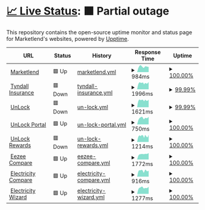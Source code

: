 # [📈 Live Status](https://marketlend.github.io/uptime-dashboard): <!--live status--> **🟧 Partial outage**

This repository contains the open-source uptime monitor and status page for Marketlend's websites, powered by [Upptime](https://github.com/upptime/upptime).

<!--start: status pages-->
<!-- This summary is generated by Upptime (https://github.com/upptime/upptime) -->
<!-- Do not edit this manually, your changes will be overwritten -->
<!-- prettier-ignore -->
| URL | Status | History | Response Time | Uptime |
| --- | ------ | ------- | ------------- | ------ |
| <img alt="" src="https://icons.duckduckgo.com/ip3/www.marketlend.com.au.ico" height="13"> [Marketlend](https://www.marketlend.com.au) | 🟩 Up | [marketlend.yml](https://github.com/marketlend/uptime-dashboard/commits/HEAD/history/marketlend.yml) | <details><summary><img alt="Response time graph" src="./graphs/marketlend/response-time-week.png" height="20"> 984ms</summary><br><a href="https://marketlend.github.io/uptime-dashboard/history/marketlend"><img alt="Response time 973" src="https://img.shields.io/endpoint?url=https%3A%2F%2Fraw.githubusercontent.com%2Fmarketlend%2Fuptime-dashboard%2FHEAD%2Fapi%2Fmarketlend%2Fresponse-time.json"></a><br><a href="https://marketlend.github.io/uptime-dashboard/history/marketlend"><img alt="24-hour response time 928" src="https://img.shields.io/endpoint?url=https%3A%2F%2Fraw.githubusercontent.com%2Fmarketlend%2Fuptime-dashboard%2FHEAD%2Fapi%2Fmarketlend%2Fresponse-time-day.json"></a><br><a href="https://marketlend.github.io/uptime-dashboard/history/marketlend"><img alt="7-day response time 984" src="https://img.shields.io/endpoint?url=https%3A%2F%2Fraw.githubusercontent.com%2Fmarketlend%2Fuptime-dashboard%2FHEAD%2Fapi%2Fmarketlend%2Fresponse-time-week.json"></a><br><a href="https://marketlend.github.io/uptime-dashboard/history/marketlend"><img alt="30-day response time 1235" src="https://img.shields.io/endpoint?url=https%3A%2F%2Fraw.githubusercontent.com%2Fmarketlend%2Fuptime-dashboard%2FHEAD%2Fapi%2Fmarketlend%2Fresponse-time-month.json"></a><br><a href="https://marketlend.github.io/uptime-dashboard/history/marketlend"><img alt="1-year response time 973" src="https://img.shields.io/endpoint?url=https%3A%2F%2Fraw.githubusercontent.com%2Fmarketlend%2Fuptime-dashboard%2FHEAD%2Fapi%2Fmarketlend%2Fresponse-time-year.json"></a></details> | <details><summary><a href="https://marketlend.github.io/uptime-dashboard/history/marketlend">100.00%</a></summary><a href="https://marketlend.github.io/uptime-dashboard/history/marketlend"><img alt="All-time uptime 100.00%" src="https://img.shields.io/endpoint?url=https%3A%2F%2Fraw.githubusercontent.com%2Fmarketlend%2Fuptime-dashboard%2FHEAD%2Fapi%2Fmarketlend%2Fuptime.json"></a><br><a href="https://marketlend.github.io/uptime-dashboard/history/marketlend"><img alt="24-hour uptime 100.00%" src="https://img.shields.io/endpoint?url=https%3A%2F%2Fraw.githubusercontent.com%2Fmarketlend%2Fuptime-dashboard%2FHEAD%2Fapi%2Fmarketlend%2Fuptime-day.json"></a><br><a href="https://marketlend.github.io/uptime-dashboard/history/marketlend"><img alt="7-day uptime 100.00%" src="https://img.shields.io/endpoint?url=https%3A%2F%2Fraw.githubusercontent.com%2Fmarketlend%2Fuptime-dashboard%2FHEAD%2Fapi%2Fmarketlend%2Fuptime-week.json"></a><br><a href="https://marketlend.github.io/uptime-dashboard/history/marketlend"><img alt="30-day uptime 100.00%" src="https://img.shields.io/endpoint?url=https%3A%2F%2Fraw.githubusercontent.com%2Fmarketlend%2Fuptime-dashboard%2FHEAD%2Fapi%2Fmarketlend%2Fuptime-month.json"></a><br><a href="https://marketlend.github.io/uptime-dashboard/history/marketlend"><img alt="1-year uptime 100.00%" src="https://img.shields.io/endpoint?url=https%3A%2F%2Fraw.githubusercontent.com%2Fmarketlend%2Fuptime-dashboard%2FHEAD%2Fapi%2Fmarketlend%2Fuptime-year.json"></a></details>
| <img alt="" src="https://icons.duckduckgo.com/ip3/tyndall.insure.ico" height="13"> [Tyndall Insurance](https://tyndall.insure) | 🟥 Down | [tyndall-insurance.yml](https://github.com/marketlend/uptime-dashboard/commits/HEAD/history/tyndall-insurance.yml) | <details><summary><img alt="Response time graph" src="./graphs/tyndall-insurance/response-time-week.png" height="20"> 1996ms</summary><br><a href="https://marketlend.github.io/uptime-dashboard/history/tyndall-insurance"><img alt="Response time 2184" src="https://img.shields.io/endpoint?url=https%3A%2F%2Fraw.githubusercontent.com%2Fmarketlend%2Fuptime-dashboard%2FHEAD%2Fapi%2Ftyndall-insurance%2Fresponse-time.json"></a><br><a href="https://marketlend.github.io/uptime-dashboard/history/tyndall-insurance"><img alt="24-hour response time 2350" src="https://img.shields.io/endpoint?url=https%3A%2F%2Fraw.githubusercontent.com%2Fmarketlend%2Fuptime-dashboard%2FHEAD%2Fapi%2Ftyndall-insurance%2Fresponse-time-day.json"></a><br><a href="https://marketlend.github.io/uptime-dashboard/history/tyndall-insurance"><img alt="7-day response time 1996" src="https://img.shields.io/endpoint?url=https%3A%2F%2Fraw.githubusercontent.com%2Fmarketlend%2Fuptime-dashboard%2FHEAD%2Fapi%2Ftyndall-insurance%2Fresponse-time-week.json"></a><br><a href="https://marketlend.github.io/uptime-dashboard/history/tyndall-insurance"><img alt="30-day response time 2087" src="https://img.shields.io/endpoint?url=https%3A%2F%2Fraw.githubusercontent.com%2Fmarketlend%2Fuptime-dashboard%2FHEAD%2Fapi%2Ftyndall-insurance%2Fresponse-time-month.json"></a><br><a href="https://marketlend.github.io/uptime-dashboard/history/tyndall-insurance"><img alt="1-year response time 2184" src="https://img.shields.io/endpoint?url=https%3A%2F%2Fraw.githubusercontent.com%2Fmarketlend%2Fuptime-dashboard%2FHEAD%2Fapi%2Ftyndall-insurance%2Fresponse-time-year.json"></a></details> | <details><summary><a href="https://marketlend.github.io/uptime-dashboard/history/tyndall-insurance">99.99%</a></summary><a href="https://marketlend.github.io/uptime-dashboard/history/tyndall-insurance"><img alt="All-time uptime 99.99%" src="https://img.shields.io/endpoint?url=https%3A%2F%2Fraw.githubusercontent.com%2Fmarketlend%2Fuptime-dashboard%2FHEAD%2Fapi%2Ftyndall-insurance%2Fuptime.json"></a><br><a href="https://marketlend.github.io/uptime-dashboard/history/tyndall-insurance"><img alt="24-hour uptime 99.91%" src="https://img.shields.io/endpoint?url=https%3A%2F%2Fraw.githubusercontent.com%2Fmarketlend%2Fuptime-dashboard%2FHEAD%2Fapi%2Ftyndall-insurance%2Fuptime-day.json"></a><br><a href="https://marketlend.github.io/uptime-dashboard/history/tyndall-insurance"><img alt="7-day uptime 99.99%" src="https://img.shields.io/endpoint?url=https%3A%2F%2Fraw.githubusercontent.com%2Fmarketlend%2Fuptime-dashboard%2FHEAD%2Fapi%2Ftyndall-insurance%2Fuptime-week.json"></a><br><a href="https://marketlend.github.io/uptime-dashboard/history/tyndall-insurance"><img alt="30-day uptime 100.00%" src="https://img.shields.io/endpoint?url=https%3A%2F%2Fraw.githubusercontent.com%2Fmarketlend%2Fuptime-dashboard%2FHEAD%2Fapi%2Ftyndall-insurance%2Fuptime-month.json"></a><br><a href="https://marketlend.github.io/uptime-dashboard/history/tyndall-insurance"><img alt="1-year uptime 99.99%" src="https://img.shields.io/endpoint?url=https%3A%2F%2Fraw.githubusercontent.com%2Fmarketlend%2Fuptime-dashboard%2FHEAD%2Fapi%2Ftyndall-insurance%2Fuptime-year.json"></a></details>
| <img alt="" src="https://icons.duckduckgo.com/ip3/unlockb2b.com.ico" height="13"> [UnLock](https://unlockb2b.com) | 🟥 Down | [un-lock.yml](https://github.com/marketlend/uptime-dashboard/commits/HEAD/history/un-lock.yml) | <details><summary><img alt="Response time graph" src="./graphs/un-lock/response-time-week.png" height="20"> 1621ms</summary><br><a href="https://marketlend.github.io/uptime-dashboard/history/un-lock"><img alt="Response time 1735" src="https://img.shields.io/endpoint?url=https%3A%2F%2Fraw.githubusercontent.com%2Fmarketlend%2Fuptime-dashboard%2FHEAD%2Fapi%2Fun-lock%2Fresponse-time.json"></a><br><a href="https://marketlend.github.io/uptime-dashboard/history/un-lock"><img alt="24-hour response time 1763" src="https://img.shields.io/endpoint?url=https%3A%2F%2Fraw.githubusercontent.com%2Fmarketlend%2Fuptime-dashboard%2FHEAD%2Fapi%2Fun-lock%2Fresponse-time-day.json"></a><br><a href="https://marketlend.github.io/uptime-dashboard/history/un-lock"><img alt="7-day response time 1621" src="https://img.shields.io/endpoint?url=https%3A%2F%2Fraw.githubusercontent.com%2Fmarketlend%2Fuptime-dashboard%2FHEAD%2Fapi%2Fun-lock%2Fresponse-time-week.json"></a><br><a href="https://marketlend.github.io/uptime-dashboard/history/un-lock"><img alt="30-day response time 1652" src="https://img.shields.io/endpoint?url=https%3A%2F%2Fraw.githubusercontent.com%2Fmarketlend%2Fuptime-dashboard%2FHEAD%2Fapi%2Fun-lock%2Fresponse-time-month.json"></a><br><a href="https://marketlend.github.io/uptime-dashboard/history/un-lock"><img alt="1-year response time 1735" src="https://img.shields.io/endpoint?url=https%3A%2F%2Fraw.githubusercontent.com%2Fmarketlend%2Fuptime-dashboard%2FHEAD%2Fapi%2Fun-lock%2Fresponse-time-year.json"></a></details> | <details><summary><a href="https://marketlend.github.io/uptime-dashboard/history/un-lock">99.99%</a></summary><a href="https://marketlend.github.io/uptime-dashboard/history/un-lock"><img alt="All-time uptime 100.00%" src="https://img.shields.io/endpoint?url=https%3A%2F%2Fraw.githubusercontent.com%2Fmarketlend%2Fuptime-dashboard%2FHEAD%2Fapi%2Fun-lock%2Fuptime.json"></a><br><a href="https://marketlend.github.io/uptime-dashboard/history/un-lock"><img alt="24-hour uptime 99.95%" src="https://img.shields.io/endpoint?url=https%3A%2F%2Fraw.githubusercontent.com%2Fmarketlend%2Fuptime-dashboard%2FHEAD%2Fapi%2Fun-lock%2Fuptime-day.json"></a><br><a href="https://marketlend.github.io/uptime-dashboard/history/un-lock"><img alt="7-day uptime 99.99%" src="https://img.shields.io/endpoint?url=https%3A%2F%2Fraw.githubusercontent.com%2Fmarketlend%2Fuptime-dashboard%2FHEAD%2Fapi%2Fun-lock%2Fuptime-week.json"></a><br><a href="https://marketlend.github.io/uptime-dashboard/history/un-lock"><img alt="30-day uptime 100.00%" src="https://img.shields.io/endpoint?url=https%3A%2F%2Fraw.githubusercontent.com%2Fmarketlend%2Fuptime-dashboard%2FHEAD%2Fapi%2Fun-lock%2Fuptime-month.json"></a><br><a href="https://marketlend.github.io/uptime-dashboard/history/un-lock"><img alt="1-year uptime 100.00%" src="https://img.shields.io/endpoint?url=https%3A%2F%2Fraw.githubusercontent.com%2Fmarketlend%2Fuptime-dashboard%2FHEAD%2Fapi%2Fun-lock%2Fuptime-year.json"></a></details>
| <img alt="" src="https://icons.duckduckgo.com/ip3/app.unlockb2b.com.ico" height="13"> [UnLock Portal](https://app.unlockb2b.com/buyers/login) | 🟩 Up | [un-lock-portal.yml](https://github.com/marketlend/uptime-dashboard/commits/HEAD/history/un-lock-portal.yml) | <details><summary><img alt="Response time graph" src="./graphs/un-lock-portal/response-time-week.png" height="20"> 750ms</summary><br><a href="https://marketlend.github.io/uptime-dashboard/history/un-lock-portal"><img alt="Response time 798" src="https://img.shields.io/endpoint?url=https%3A%2F%2Fraw.githubusercontent.com%2Fmarketlend%2Fuptime-dashboard%2FHEAD%2Fapi%2Fun-lock-portal%2Fresponse-time.json"></a><br><a href="https://marketlend.github.io/uptime-dashboard/history/un-lock-portal"><img alt="24-hour response time 881" src="https://img.shields.io/endpoint?url=https%3A%2F%2Fraw.githubusercontent.com%2Fmarketlend%2Fuptime-dashboard%2FHEAD%2Fapi%2Fun-lock-portal%2Fresponse-time-day.json"></a><br><a href="https://marketlend.github.io/uptime-dashboard/history/un-lock-portal"><img alt="7-day response time 750" src="https://img.shields.io/endpoint?url=https%3A%2F%2Fraw.githubusercontent.com%2Fmarketlend%2Fuptime-dashboard%2FHEAD%2Fapi%2Fun-lock-portal%2Fresponse-time-week.json"></a><br><a href="https://marketlend.github.io/uptime-dashboard/history/un-lock-portal"><img alt="30-day response time 809" src="https://img.shields.io/endpoint?url=https%3A%2F%2Fraw.githubusercontent.com%2Fmarketlend%2Fuptime-dashboard%2FHEAD%2Fapi%2Fun-lock-portal%2Fresponse-time-month.json"></a><br><a href="https://marketlend.github.io/uptime-dashboard/history/un-lock-portal"><img alt="1-year response time 798" src="https://img.shields.io/endpoint?url=https%3A%2F%2Fraw.githubusercontent.com%2Fmarketlend%2Fuptime-dashboard%2FHEAD%2Fapi%2Fun-lock-portal%2Fresponse-time-year.json"></a></details> | <details><summary><a href="https://marketlend.github.io/uptime-dashboard/history/un-lock-portal">100.00%</a></summary><a href="https://marketlend.github.io/uptime-dashboard/history/un-lock-portal"><img alt="All-time uptime 99.98%" src="https://img.shields.io/endpoint?url=https%3A%2F%2Fraw.githubusercontent.com%2Fmarketlend%2Fuptime-dashboard%2FHEAD%2Fapi%2Fun-lock-portal%2Fuptime.json"></a><br><a href="https://marketlend.github.io/uptime-dashboard/history/un-lock-portal"><img alt="24-hour uptime 100.00%" src="https://img.shields.io/endpoint?url=https%3A%2F%2Fraw.githubusercontent.com%2Fmarketlend%2Fuptime-dashboard%2FHEAD%2Fapi%2Fun-lock-portal%2Fuptime-day.json"></a><br><a href="https://marketlend.github.io/uptime-dashboard/history/un-lock-portal"><img alt="7-day uptime 100.00%" src="https://img.shields.io/endpoint?url=https%3A%2F%2Fraw.githubusercontent.com%2Fmarketlend%2Fuptime-dashboard%2FHEAD%2Fapi%2Fun-lock-portal%2Fuptime-week.json"></a><br><a href="https://marketlend.github.io/uptime-dashboard/history/un-lock-portal"><img alt="30-day uptime 100.00%" src="https://img.shields.io/endpoint?url=https%3A%2F%2Fraw.githubusercontent.com%2Fmarketlend%2Fuptime-dashboard%2FHEAD%2Fapi%2Fun-lock-portal%2Fuptime-month.json"></a><br><a href="https://marketlend.github.io/uptime-dashboard/history/un-lock-portal"><img alt="1-year uptime 99.98%" src="https://img.shields.io/endpoint?url=https%3A%2F%2Fraw.githubusercontent.com%2Fmarketlend%2Fuptime-dashboard%2FHEAD%2Fapi%2Fun-lock-portal%2Fuptime-year.json"></a></details>
| <img alt="" src="https://icons.duckduckgo.com/ip3/unlockrewards.com.au.ico" height="13"> [UnLock Rewards](https://unlockrewards.com.au) | 🟥 Down | [un-lock-rewards.yml](https://github.com/marketlend/uptime-dashboard/commits/HEAD/history/un-lock-rewards.yml) | <details><summary><img alt="Response time graph" src="./graphs/un-lock-rewards/response-time-week.png" height="20"> 1214ms</summary><br><a href="https://marketlend.github.io/uptime-dashboard/history/un-lock-rewards"><img alt="Response time 1215" src="https://img.shields.io/endpoint?url=https%3A%2F%2Fraw.githubusercontent.com%2Fmarketlend%2Fuptime-dashboard%2FHEAD%2Fapi%2Fun-lock-rewards%2Fresponse-time.json"></a><br><a href="https://marketlend.github.io/uptime-dashboard/history/un-lock-rewards"><img alt="24-hour response time 1451" src="https://img.shields.io/endpoint?url=https%3A%2F%2Fraw.githubusercontent.com%2Fmarketlend%2Fuptime-dashboard%2FHEAD%2Fapi%2Fun-lock-rewards%2Fresponse-time-day.json"></a><br><a href="https://marketlend.github.io/uptime-dashboard/history/un-lock-rewards"><img alt="7-day response time 1214" src="https://img.shields.io/endpoint?url=https%3A%2F%2Fraw.githubusercontent.com%2Fmarketlend%2Fuptime-dashboard%2FHEAD%2Fapi%2Fun-lock-rewards%2Fresponse-time-week.json"></a><br><a href="https://marketlend.github.io/uptime-dashboard/history/un-lock-rewards"><img alt="30-day response time 1262" src="https://img.shields.io/endpoint?url=https%3A%2F%2Fraw.githubusercontent.com%2Fmarketlend%2Fuptime-dashboard%2FHEAD%2Fapi%2Fun-lock-rewards%2Fresponse-time-month.json"></a><br><a href="https://marketlend.github.io/uptime-dashboard/history/un-lock-rewards"><img alt="1-year response time 1215" src="https://img.shields.io/endpoint?url=https%3A%2F%2Fraw.githubusercontent.com%2Fmarketlend%2Fuptime-dashboard%2FHEAD%2Fapi%2Fun-lock-rewards%2Fresponse-time-year.json"></a></details> | <details><summary><a href="https://marketlend.github.io/uptime-dashboard/history/un-lock-rewards">100.00%</a></summary><a href="https://marketlend.github.io/uptime-dashboard/history/un-lock-rewards"><img alt="All-time uptime 100.00%" src="https://img.shields.io/endpoint?url=https%3A%2F%2Fraw.githubusercontent.com%2Fmarketlend%2Fuptime-dashboard%2FHEAD%2Fapi%2Fun-lock-rewards%2Fuptime.json"></a><br><a href="https://marketlend.github.io/uptime-dashboard/history/un-lock-rewards"><img alt="24-hour uptime 99.98%" src="https://img.shields.io/endpoint?url=https%3A%2F%2Fraw.githubusercontent.com%2Fmarketlend%2Fuptime-dashboard%2FHEAD%2Fapi%2Fun-lock-rewards%2Fuptime-day.json"></a><br><a href="https://marketlend.github.io/uptime-dashboard/history/un-lock-rewards"><img alt="7-day uptime 100.00%" src="https://img.shields.io/endpoint?url=https%3A%2F%2Fraw.githubusercontent.com%2Fmarketlend%2Fuptime-dashboard%2FHEAD%2Fapi%2Fun-lock-rewards%2Fuptime-week.json"></a><br><a href="https://marketlend.github.io/uptime-dashboard/history/un-lock-rewards"><img alt="30-day uptime 100.00%" src="https://img.shields.io/endpoint?url=https%3A%2F%2Fraw.githubusercontent.com%2Fmarketlend%2Fuptime-dashboard%2FHEAD%2Fapi%2Fun-lock-rewards%2Fuptime-month.json"></a><br><a href="https://marketlend.github.io/uptime-dashboard/history/un-lock-rewards"><img alt="1-year uptime 100.00%" src="https://img.shields.io/endpoint?url=https%3A%2F%2Fraw.githubusercontent.com%2Fmarketlend%2Fuptime-dashboard%2FHEAD%2Fapi%2Fun-lock-rewards%2Fuptime-year.json"></a></details>
| <img alt="" src="https://icons.duckduckgo.com/ip3/www.eezee.compare.ico" height="13"> [Eezee Compare](https://www.eezee.compare) | 🟩 Up | [eezee-compare.yml](https://github.com/marketlend/uptime-dashboard/commits/HEAD/history/eezee-compare.yml) | <details><summary><img alt="Response time graph" src="./graphs/eezee-compare/response-time-week.png" height="20"> 1772ms</summary><br><a href="https://marketlend.github.io/uptime-dashboard/history/eezee-compare"><img alt="Response time 1853" src="https://img.shields.io/endpoint?url=https%3A%2F%2Fraw.githubusercontent.com%2Fmarketlend%2Fuptime-dashboard%2FHEAD%2Fapi%2Feezee-compare%2Fresponse-time.json"></a><br><a href="https://marketlend.github.io/uptime-dashboard/history/eezee-compare"><img alt="24-hour response time 2068" src="https://img.shields.io/endpoint?url=https%3A%2F%2Fraw.githubusercontent.com%2Fmarketlend%2Fuptime-dashboard%2FHEAD%2Fapi%2Feezee-compare%2Fresponse-time-day.json"></a><br><a href="https://marketlend.github.io/uptime-dashboard/history/eezee-compare"><img alt="7-day response time 1772" src="https://img.shields.io/endpoint?url=https%3A%2F%2Fraw.githubusercontent.com%2Fmarketlend%2Fuptime-dashboard%2FHEAD%2Fapi%2Feezee-compare%2Fresponse-time-week.json"></a><br><a href="https://marketlend.github.io/uptime-dashboard/history/eezee-compare"><img alt="30-day response time 1874" src="https://img.shields.io/endpoint?url=https%3A%2F%2Fraw.githubusercontent.com%2Fmarketlend%2Fuptime-dashboard%2FHEAD%2Fapi%2Feezee-compare%2Fresponse-time-month.json"></a><br><a href="https://marketlend.github.io/uptime-dashboard/history/eezee-compare"><img alt="1-year response time 1853" src="https://img.shields.io/endpoint?url=https%3A%2F%2Fraw.githubusercontent.com%2Fmarketlend%2Fuptime-dashboard%2FHEAD%2Fapi%2Feezee-compare%2Fresponse-time-year.json"></a></details> | <details><summary><a href="https://marketlend.github.io/uptime-dashboard/history/eezee-compare">100.00%</a></summary><a href="https://marketlend.github.io/uptime-dashboard/history/eezee-compare"><img alt="All-time uptime 100.00%" src="https://img.shields.io/endpoint?url=https%3A%2F%2Fraw.githubusercontent.com%2Fmarketlend%2Fuptime-dashboard%2FHEAD%2Fapi%2Feezee-compare%2Fuptime.json"></a><br><a href="https://marketlend.github.io/uptime-dashboard/history/eezee-compare"><img alt="24-hour uptime 100.00%" src="https://img.shields.io/endpoint?url=https%3A%2F%2Fraw.githubusercontent.com%2Fmarketlend%2Fuptime-dashboard%2FHEAD%2Fapi%2Feezee-compare%2Fuptime-day.json"></a><br><a href="https://marketlend.github.io/uptime-dashboard/history/eezee-compare"><img alt="7-day uptime 100.00%" src="https://img.shields.io/endpoint?url=https%3A%2F%2Fraw.githubusercontent.com%2Fmarketlend%2Fuptime-dashboard%2FHEAD%2Fapi%2Feezee-compare%2Fuptime-week.json"></a><br><a href="https://marketlend.github.io/uptime-dashboard/history/eezee-compare"><img alt="30-day uptime 100.00%" src="https://img.shields.io/endpoint?url=https%3A%2F%2Fraw.githubusercontent.com%2Fmarketlend%2Fuptime-dashboard%2FHEAD%2Fapi%2Feezee-compare%2Fuptime-month.json"></a><br><a href="https://marketlend.github.io/uptime-dashboard/history/eezee-compare"><img alt="1-year uptime 100.00%" src="https://img.shields.io/endpoint?url=https%3A%2F%2Fraw.githubusercontent.com%2Fmarketlend%2Fuptime-dashboard%2FHEAD%2Fapi%2Feezee-compare%2Fuptime-year.json"></a></details>
| <img alt="" src="https://icons.duckduckgo.com/ip3/electricity.compare.ico" height="13"> [Electricity Compare](http://electricity.compare) | 🟩 Up | [electricity-compare.yml](https://github.com/marketlend/uptime-dashboard/commits/HEAD/history/electricity-compare.yml) | <details><summary><img alt="Response time graph" src="./graphs/electricity-compare/response-time-week.png" height="20"> 916ms</summary><br><a href="https://marketlend.github.io/uptime-dashboard/history/electricity-compare"><img alt="Response time 945" src="https://img.shields.io/endpoint?url=https%3A%2F%2Fraw.githubusercontent.com%2Fmarketlend%2Fuptime-dashboard%2FHEAD%2Fapi%2Felectricity-compare%2Fresponse-time.json"></a><br><a href="https://marketlend.github.io/uptime-dashboard/history/electricity-compare"><img alt="24-hour response time 921" src="https://img.shields.io/endpoint?url=https%3A%2F%2Fraw.githubusercontent.com%2Fmarketlend%2Fuptime-dashboard%2FHEAD%2Fapi%2Felectricity-compare%2Fresponse-time-day.json"></a><br><a href="https://marketlend.github.io/uptime-dashboard/history/electricity-compare"><img alt="7-day response time 916" src="https://img.shields.io/endpoint?url=https%3A%2F%2Fraw.githubusercontent.com%2Fmarketlend%2Fuptime-dashboard%2FHEAD%2Fapi%2Felectricity-compare%2Fresponse-time-week.json"></a><br><a href="https://marketlend.github.io/uptime-dashboard/history/electricity-compare"><img alt="30-day response time 966" src="https://img.shields.io/endpoint?url=https%3A%2F%2Fraw.githubusercontent.com%2Fmarketlend%2Fuptime-dashboard%2FHEAD%2Fapi%2Felectricity-compare%2Fresponse-time-month.json"></a><br><a href="https://marketlend.github.io/uptime-dashboard/history/electricity-compare"><img alt="1-year response time 945" src="https://img.shields.io/endpoint?url=https%3A%2F%2Fraw.githubusercontent.com%2Fmarketlend%2Fuptime-dashboard%2FHEAD%2Fapi%2Felectricity-compare%2Fresponse-time-year.json"></a></details> | <details><summary><a href="https://marketlend.github.io/uptime-dashboard/history/electricity-compare">100.00%</a></summary><a href="https://marketlend.github.io/uptime-dashboard/history/electricity-compare"><img alt="All-time uptime 100.00%" src="https://img.shields.io/endpoint?url=https%3A%2F%2Fraw.githubusercontent.com%2Fmarketlend%2Fuptime-dashboard%2FHEAD%2Fapi%2Felectricity-compare%2Fuptime.json"></a><br><a href="https://marketlend.github.io/uptime-dashboard/history/electricity-compare"><img alt="24-hour uptime 100.00%" src="https://img.shields.io/endpoint?url=https%3A%2F%2Fraw.githubusercontent.com%2Fmarketlend%2Fuptime-dashboard%2FHEAD%2Fapi%2Felectricity-compare%2Fuptime-day.json"></a><br><a href="https://marketlend.github.io/uptime-dashboard/history/electricity-compare"><img alt="7-day uptime 100.00%" src="https://img.shields.io/endpoint?url=https%3A%2F%2Fraw.githubusercontent.com%2Fmarketlend%2Fuptime-dashboard%2FHEAD%2Fapi%2Felectricity-compare%2Fuptime-week.json"></a><br><a href="https://marketlend.github.io/uptime-dashboard/history/electricity-compare"><img alt="30-day uptime 100.00%" src="https://img.shields.io/endpoint?url=https%3A%2F%2Fraw.githubusercontent.com%2Fmarketlend%2Fuptime-dashboard%2FHEAD%2Fapi%2Felectricity-compare%2Fuptime-month.json"></a><br><a href="https://marketlend.github.io/uptime-dashboard/history/electricity-compare"><img alt="1-year uptime 100.00%" src="https://img.shields.io/endpoint?url=https%3A%2F%2Fraw.githubusercontent.com%2Fmarketlend%2Fuptime-dashboard%2FHEAD%2Fapi%2Felectricity-compare%2Fuptime-year.json"></a></details>
| <img alt="" src="https://icons.duckduckgo.com/ip3/electricitywizard.com.au.ico" height="13"> [Electricity Wizard](https://electricitywizard.com.au) | 🟩 Up | [electricity-wizard.yml](https://github.com/marketlend/uptime-dashboard/commits/HEAD/history/electricity-wizard.yml) | <details><summary><img alt="Response time graph" src="./graphs/electricity-wizard/response-time-week.png" height="20"> 1277ms</summary><br><a href="https://marketlend.github.io/uptime-dashboard/history/electricity-wizard"><img alt="Response time 1321" src="https://img.shields.io/endpoint?url=https%3A%2F%2Fraw.githubusercontent.com%2Fmarketlend%2Fuptime-dashboard%2FHEAD%2Fapi%2Felectricity-wizard%2Fresponse-time.json"></a><br><a href="https://marketlend.github.io/uptime-dashboard/history/electricity-wizard"><img alt="24-hour response time 1447" src="https://img.shields.io/endpoint?url=https%3A%2F%2Fraw.githubusercontent.com%2Fmarketlend%2Fuptime-dashboard%2FHEAD%2Fapi%2Felectricity-wizard%2Fresponse-time-day.json"></a><br><a href="https://marketlend.github.io/uptime-dashboard/history/electricity-wizard"><img alt="7-day response time 1277" src="https://img.shields.io/endpoint?url=https%3A%2F%2Fraw.githubusercontent.com%2Fmarketlend%2Fuptime-dashboard%2FHEAD%2Fapi%2Felectricity-wizard%2Fresponse-time-week.json"></a><br><a href="https://marketlend.github.io/uptime-dashboard/history/electricity-wizard"><img alt="30-day response time 1358" src="https://img.shields.io/endpoint?url=https%3A%2F%2Fraw.githubusercontent.com%2Fmarketlend%2Fuptime-dashboard%2FHEAD%2Fapi%2Felectricity-wizard%2Fresponse-time-month.json"></a><br><a href="https://marketlend.github.io/uptime-dashboard/history/electricity-wizard"><img alt="1-year response time 1321" src="https://img.shields.io/endpoint?url=https%3A%2F%2Fraw.githubusercontent.com%2Fmarketlend%2Fuptime-dashboard%2FHEAD%2Fapi%2Felectricity-wizard%2Fresponse-time-year.json"></a></details> | <details><summary><a href="https://marketlend.github.io/uptime-dashboard/history/electricity-wizard">100.00%</a></summary><a href="https://marketlend.github.io/uptime-dashboard/history/electricity-wizard"><img alt="All-time uptime 99.99%" src="https://img.shields.io/endpoint?url=https%3A%2F%2Fraw.githubusercontent.com%2Fmarketlend%2Fuptime-dashboard%2FHEAD%2Fapi%2Felectricity-wizard%2Fuptime.json"></a><br><a href="https://marketlend.github.io/uptime-dashboard/history/electricity-wizard"><img alt="24-hour uptime 100.00%" src="https://img.shields.io/endpoint?url=https%3A%2F%2Fraw.githubusercontent.com%2Fmarketlend%2Fuptime-dashboard%2FHEAD%2Fapi%2Felectricity-wizard%2Fuptime-day.json"></a><br><a href="https://marketlend.github.io/uptime-dashboard/history/electricity-wizard"><img alt="7-day uptime 100.00%" src="https://img.shields.io/endpoint?url=https%3A%2F%2Fraw.githubusercontent.com%2Fmarketlend%2Fuptime-dashboard%2FHEAD%2Fapi%2Felectricity-wizard%2Fuptime-week.json"></a><br><a href="https://marketlend.github.io/uptime-dashboard/history/electricity-wizard"><img alt="30-day uptime 100.00%" src="https://img.shields.io/endpoint?url=https%3A%2F%2Fraw.githubusercontent.com%2Fmarketlend%2Fuptime-dashboard%2FHEAD%2Fapi%2Felectricity-wizard%2Fuptime-month.json"></a><br><a href="https://marketlend.github.io/uptime-dashboard/history/electricity-wizard"><img alt="1-year uptime 99.99%" src="https://img.shields.io/endpoint?url=https%3A%2F%2Fraw.githubusercontent.com%2Fmarketlend%2Fuptime-dashboard%2FHEAD%2Fapi%2Felectricity-wizard%2Fuptime-year.json"></a></details>

<!--end: status pages-->
